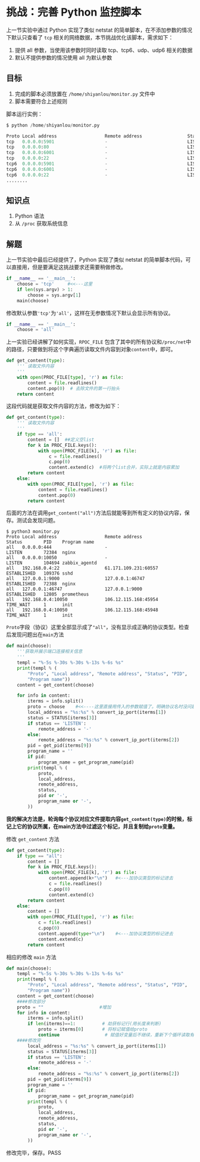 # 挑战：完善 Python 监控脚本

上一节实验中通过 Python 实现了类似 netstat 的简单脚本，在不添加参数的情况下默认只查看了 `tcp` 相关的网络数据，本节挑战优化该脚本，需求如下：

1. 提供 all 参数，当使用该参数时同时读取 tcp、tcp6、udp、udp6 相关的数据
2. 默认不提供参数的情况使用 all 为默认参数

## 目标

1. 完成的脚本必须放置在 `/home/shiyanlou/monitor.py` 文件中
2. 脚本需要符合上述规则

脚本运行实例：

```python
$ python /home/shiyanlou/monitor.py

Proto Local address                  Remote address                 Status        PID    Program name
tcp   0.0.0.0:5901                   -                              LISTEN        -      -
tcp   0.0.0.0:80                     -                              LISTEN        -      -
tcp   0.0.0.0:6001                   -                              LISTEN        -      -
tcp   0.0.0.0:22                     -                              LISTEN        -      -
tcp6  0.0.0.0:5901                   -                              LISTEN        -      -
tcp6  0.0.0.0:6001                   -                              LISTEN        -      -
tcp6  0.0.0.0:22                     -                              LISTEN        -      -
........
```

## 知识点

1. Python 语法
2. 从 `/proc` 获取系统信息

## 解题

上一节实验中最后已经提供了，Python 实现了类似 netstat 的简单脚本代码，可以直接用，但是要满足这挑战要求还需要稍做修改。

```python
if __name__ == '__main__':
    choose = 'tcp'     #<<---这里
    if len(sys.argv) > 1:
        choose = sys.argv[1]
    main(choose)
```

修改默认参数`'tcp'`为`'all'`，这样在无参数情况下默认会显示所有协议。

```python
if __name__ == '__main__':
    choose = 'all'  
```

上一实验已经讲解了如何实现，`RPOC_FILE` 包含了其中的所有协议和`/proc/net`中的路径，只要做到将这个字典遍历读取文件内容到对象`content`中，即可。

```python
def get_content(type):
    ''' 读取文件内容
    '''
    with open(PROC_FILE[type], 'r') as file:
        content = file.readlines()
        content.pop(0)  # 去除文件的第一行抬头
    return content
```

这段代码就是获取文件内容的方法，修改为如下：

```python
def get_content(type):
    ''' 读取文件内容
    '''
    if type == 'all':
    	content = []  ##定义空list
    	for k in PROC_FILE.keys():
            with open(PROC_FILE[k], 'r') as file:
            	c = file.readlines()
            	c.pop(0)
                content.extend(c)  #将两个list合并，实际上就是内容累加
        return content
    else:
        with open(PROC_FILE[type], 'r') as file:
            content = file.readlines()
            content.pop(0)  
        return content
```

后面的方法在调用`get_content("all")`方法后就能等到所有定义的协议内容，保存。测试会发现问题。

```shell
$ python3 monitor.py
Proto Local address                  Remote address                 Status        PID    Program name
all   0.0.0.0:444                    -                              LISTEN        72384  nginx
all   0.0.0.0:10050                  -                              LISTEN        104694 zabbix_agentd
all   192.168.0.4:22                 61.171.109.231:60557           ESTABLISHED   109376 sshd
all   127.0.0.1:9000                 127.0.0.1:46747                ESTABLISHED   72388  nginx
all   127.0.0.1:46747                127.0.0.1:9000                 ESTABLISHED   12805  prometheus
all   192.168.0.4:10050              106.12.115.168:45954           TIME_WAIT     1      init
all   192.168.0.4:10050              106.12.115.168:45948           TIME_WAIT     1      init
```

`Proto`字段（协议）这里全部显示成了`"all"`，没有显示成正确的协议类型。检查后发现问题出在`main`方法

```python
def main(choose):
    '''获取并展示端口连接相关信息
    '''
    templ = "%-5s %-30s %-30s %-13s %-6s %s"
    print(templ % (
        "Proto", "Local address", "Remote address", "Status", "PID",
        "Program name"))
    content = get_content(choose)

    for info in content:
        iterms = info.split()
        proto = choose    #<<----这里直接用传入的参数赋值了。明确协议名时没问题，但是all就会有bug
        local_address = "%s:%s" % convert_ip_port(iterms[1])
        status = STATUS[iterms[3]]
        if status == 'LISTEN':
            remote_address = '-'
        else:
            remote_address = "%s:%s" % convert_ip_port(iterms[2])
        pid = get_pid(iterms[9])
        program_name = ''
        if pid:
            program_name = get_program_name(pid)
        print(templ % (
            proto,
            local_address,
            remote_address,
            status,
            pid or '-',
            program_name or '-',
        ))
```

**我的解决方法是，轮询每个协议对应文件提取内容`get_content(type)`的时候，标记上它的协议所属，在main方法中过滤这个标记，并且复制给`proto`变量。**

修改 `get_content` 方法

```python
def get_content(type):
    if type == "all":
        content = []
        for k in PROC_FILE.keys():
            with open(PROC_FILE[k], 'r') as file:
                content.append(k+"\n")   #<---加协议类型的标记进去
                c = file.readlines()
                c.pop(0)
                content.extend(c)
        return content
    else:
        content = []    
        with open(PROC_FILE[type], 'r') as file:
            c = file.readlines()
            c.pop(0)
            content.append(type+"\n")    #<---加协议类型的标记进去
            content.extend(c)             
        return content
```

相应的修改 `main` 方法

```python
def main(choose):
    templ = "%-5s %-30s %-30s %-13s %-6s %s"
    print(templ % (
        "Proto", "Local address", "Remote address", "Status", "PID",
        "Program name"))
    content = get_content(choose)
    ####修改部分
    proto = ""                     #增加
    for info in content:
        iterms = info.split()
        if len(iterms)==1:			# 劫获标记行(用长度来判断)
            proto = iterms[0]		# 将标记赋值给proto
            continue				 # 赋值好变量后不继续，重新下个循环读取有效的数据部分
    ####修改完
        local_address = "%s:%s" % convert_ip_port(iterms[1])
        status = STATUS[iterms[3]]
        if status == 'LISTEN':
            remote_address = '-'
        else:
            remote_address = "%s:%s" % convert_ip_port(iterms[2])
        pid = get_pid(iterms[9])
        program_name = ''
        if pid:
            program_name = get_program_name(pid)
        print(templ % (
            proto,
            local_address,
            remote_address,
            status,
            pid or '-',
            program_name or '-',
        ))
```

修改完毕，保存。PASS